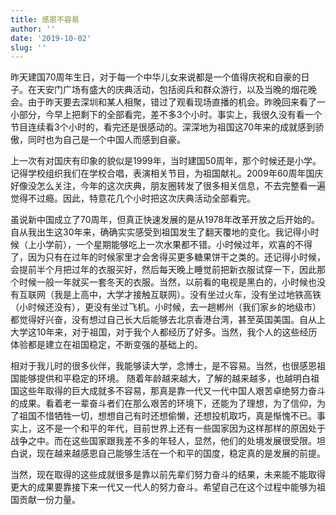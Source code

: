 ```yaml
---
title: 感恩不容易
author: ''
date: '2019-10-02'
slug: ''
---
```


昨天建国70周年生日，对于每一个中华儿女来说都是一个值得庆祝和自豪的日子。在天安门广场有盛大的庆典活动，包括阅兵和群众游行，以及当晚的烟花晚会。由于昨天要去深圳和某人相聚，错过了观看现场直播的机会。昨晚回来看了一小部分，今早上把剩下的全部看完，差不多3个小时。事实上，我很久没有看一个节目连续看3个小时的，看完还是很感动的。深深地为祖国这70年来的成就感到骄傲，同时也为自己是一个中国人而感到自豪。

上一次有对国庆有印象的貌似是1999年，当时建国50周年，那个时候还是小学。记得学校组织我们在学校合唱，表演相关节目，为祖国献礼。2009年60周年国庆好像没怎么关注，今年的这次庆典，朋友圈转发了很多相关信息，不去完整看一遍觉得不过瘾。因此，特意花几个小时把这次庆典活动全部看完。

虽说新中国成立了70周年，但真正快速发展的是从1978年改革开放之后开始的。自从我出生这30年来，确确实实感受到祖国发生了翻天覆地的变化。我记得小时候（上小学前），一个星期能够吃上一次水果都不错。小时候过年，欢喜的不得了，因为只有在过年的时候家里才会舍得买更多糖果饼干之类的。还记得小时候，会提前半个月把过年的衣服买好，然后每天晚上睡觉前把新衣服试穿一下，因此那个时候一般一年就买一套冬天的衣服。当然，以前看的电视是黑白的，小时候也没有互联网（我是上高中，大学才接触互联网）。没有坐过火车，没有坐过地铁高铁（小时候还没有），更没有坐过飞机。小时候，去一趟郴州（我们家乡的地级市）都觉得好兴奋，没有想过自己长大后能够去北京香港台湾，甚至英国美国。自从上大学这10年来，对于祖国，对于我个人都经历了好多。当然，我个人的这些经历体验都是建立在祖国稳定，不断变强的基础上的。

相对于我儿时的很多伙伴，我能够读大学，念博士，是不容易。当然，也很感恩祖国能够提供和平稳定的环境。
随着年龄越来越大，了解的越来越多，也越明白祖国这些年取得的巨大成就多不容易，那真是靠一代又一代中国人艰苦卓绝努力奋斗的成果。看着老一辈奋斗者们在那么艰苦的环境下，还能为了理想，为了信仰，为了祖国不惜牺牲一切，想想自己有时还想偷懒，还想投机取巧，真是惭愧不已。事实上，这不是一个和平的年代，目前世界上还有一些国家因为这样那样的原因处于战争之中。而在这些国家跟我差不多的年轻人，显然，他们的处境发展很受限。坦白说，现在越来越感恩自己能够生活在一个和平的国度，稳定真的是发展的前提。

当然，现在取得的这些成就很多是靠以前先辈们努力奋斗的结果，未来能不能取得更大的成果要靠接下来一代又一代人的努力奋斗。希望自己在这个过程中能够为祖国贡献一份力量。

